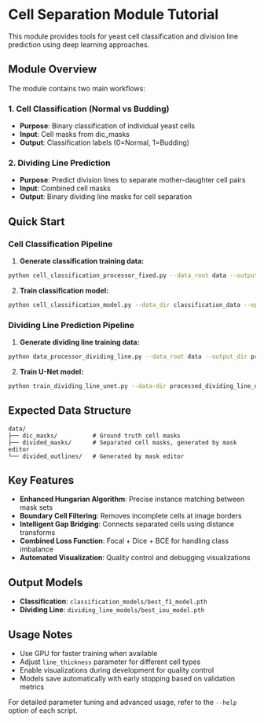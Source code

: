 # Cell Separation Module Tutorial

This module provides tools for yeast cell classification and division line prediction using deep learning approaches.

## Module Overview

The module contains two main workflows:

### 1. Cell Classification (Normal vs Budding)
- **Purpose**: Binary classification of individual yeast cells
- **Input**: Cell masks from dic_masks
- **Output**: Classification labels (0=Normal, 1=Budding)

### 2. Dividing Line Prediction  
- **Purpose**: Predict division lines to separate mother-daughter cell pairs
- **Input**: Combined cell masks
- **Output**: Binary dividing line masks for cell separation

## Quick Start

### Cell Classification Pipeline

1. **Generate classification training data:**
```bash
python cell_classification_processor_fixed.py --data_root data --output_dir classification_data
```

2. **Train classification model:**
```bash
python cell_classification_model.py --data_dir classification_data --epochs 100 --batch_size 128
```

### Dividing Line Prediction Pipeline

1. **Generate dividing line training data:**
```bash
python data_processor_dividing_line.py --data_root data --output_dir processed_dividing_line_data
```

2. **Train U-Net model:**
```bash
python train_dividing_line_unet.py --data-dir processed_dividing_line_data --epochs 200 --lr 5e-5
```

## Expected Data Structure

```
data/
├── dic_masks/          # Ground truth cell masks
├── divided_masks/      # Separated cell masks, generated by mask editor 
└── divided_outlines/   # Generated by mask editor 
```

## Key Features

- **Enhanced Hungarian Algorithm**: Precise instance matching between mask sets
- **Boundary Cell Filtering**: Removes incomplete cells at image borders
- **Intelligent Gap Bridging**: Connects separated cells using distance transforms
- **Combined Loss Function**: Focal + Dice + BCE for handling class imbalance
- **Automated Visualization**: Quality control and debugging visualizations

## Output Models

- **Classification**: `classification_models/best_f1_model.pth`
- **Dividing Line**: `dividing_line_models/best_iou_model.pth`

## Usage Notes

- Use GPU for faster training when available
- Adjust `line_thickness` parameter for different cell types
- Enable visualizations during development for quality control
- Models save automatically with early stopping based on validation metrics

For detailed parameter tuning and advanced usage, refer to the `--help` option of each script.
